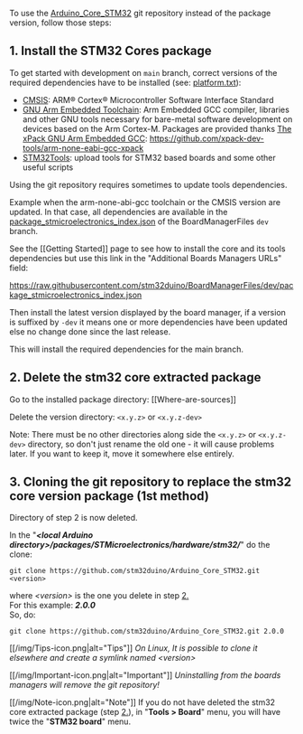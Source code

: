 To use the [Arduino_Core_STM32](../) git repository instead of the package version, follow those steps:

## 1. Install the STM32 Cores package

To get started with development on `main` branch, correct versions of the required dependencies have to be installed (see: [platform.txt](../blob/main/platform.txt)):
   * [CMSIS](https://www.arm.com/products/processors/cortex-m/cortex-microcontroller-software-interface-standard.php): ARM® Cortex® Microcontroller Software Interface Standard 
   * [GNU Arm Embedded Toolchain](https://developer.arm.com/open-source/gnu-toolchain/gnu-rm): Arm Embedded GCC compiler, libraries and other GNU tools necessary for bare-metal software development on devices based on the Arm Cortex-M. Packages are provided thanks [The xPack GNU Arm Embedded GCC](https://xpack.github.io/arm-none-eabi-gcc/): https://github.com/xpack-dev-tools/arm-none-eabi-gcc-xpack
   * [STM32Tools](https://github.com/stm32duino/Arduino_Tools): upload tools for STM32 based boards and some other useful scripts

Using the git repository requires sometimes to update tools dependencies.

Example when the arm-none-abi-gcc toolchain or the CMSIS version are updated. In that case, all dependencies are available in the [package_stmicroelectronics_index.json](https://github.com/stm32duino/BoardManagerFiles/blob/dev/package_stmicroelectronics_index.json) of the BoardManagerFiles `dev` branch. 

See the [[Getting Started]] page to see how to install the core and its tools dependencies but use this link in the "Additional Boards Managers URLs" field:

https://raw.githubusercontent.com/stm32duino/BoardManagerFiles/dev/package_stmicroelectronics_index.json

Then install the latest version displayed by the board manager, if a version is suffixed by `-dev` it means one or more dependencies have been updated else no change done since the last release.

This will install the required dependencies for the main branch.

## 2. Delete the stm32 core extracted package
Go to the installed package directory: [[Where-are-sources]]

Delete the version directory: `<x.y.z>` or `<x.y.z-dev>`

Note: There must be no other directories along side the `<x.y.z>` or `<x.y.z-dev>` directory, so don't just rename the old one - it will cause problems later. If you want to keep it, move it somewhere else entirely.

## 3. Cloning the git repository to replace the stm32 core version package (1st method)

Directory of step 2 is now deleted.<br>

In the "_**\<local Arduino directory\>/packages/STMicroelectronics/hardware/stm32/**_" do the clone:<br>

  `git clone https://github.com/stm32duino/Arduino_Core_STM32.git <version>`

where _\<version\>_ is the one you delete in step [2.](#2-delete-the-stm32-core-extracted-package)<br>
For this example: _**2.0.0**_<br>
So, do:<br>

  `git clone https://github.com/stm32duino/Arduino_Core_STM32.git 2.0.0`

[[/img/Tips-icon.png|alt="Tips"]] _On Linux, It is possible to clone it elsewhere and create a symlink named \<version>_<br>

[[/img/Important-icon.png|alt="Important"]] _Uninstalling from the boards managers will remove the git repository!_

[[/img/Note-icon.png|alt="Note"]] If you do not have deleted the stm32 core extracted package (step [2.](#2-delete-the-stm32-core-extracted-package)), in "**Tools > Board**" menu, you will have twice the "**STM32 board**" menu.<br>